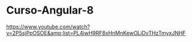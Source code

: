 # Curso-Angular-8
https://www.youtube.com/watch?v=2P5sjPpOSOE&amp;list=PL4iwH9RF8xHnMnKewOLjDvTHzTmyxJNHF
